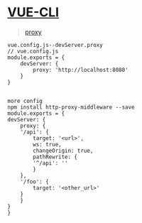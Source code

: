 # [VUE-CLI](https://cli.vuejs.org/)

>[proxy](https://cli.vuejs.org/config/#devserver-proxy)

    vue.config.js--devServer.proxy
    // vue.config.js
    module.exports = {
        devServer: {
            proxy: 'http://localhost:8080'
        }
    }


    more config
    npm install http-proxy-middleware --save
    module.exports = {
    devServer: {
        proxy: {
        '/api': {
            target: '<url>',
            ws: true,
            changeOrigin: true,
            pathRewrite: {
            '^/api': ''
            }
        },
        '/foo': {
            target: '<other_url>'
        }
        }
    }
    }
    
